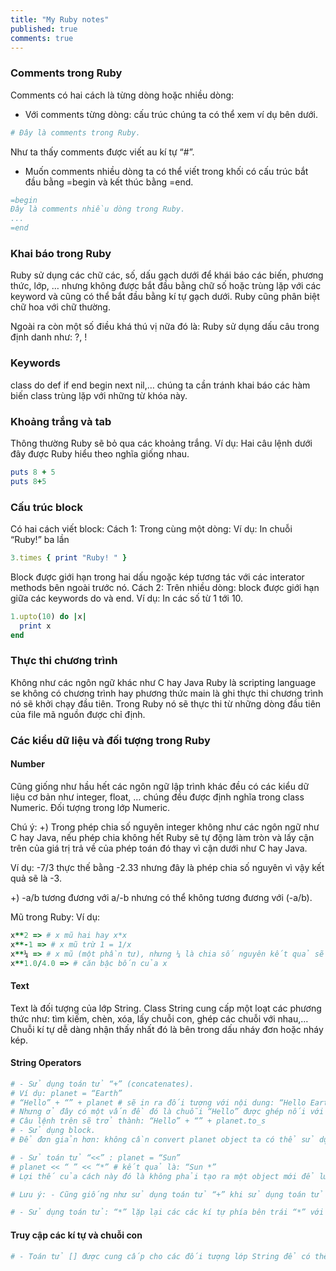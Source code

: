 ```yaml
---
title: "My Ruby notes"
published: true
comments: true
---
```


### Comments trong Ruby

Comments có hai cách là từng dòng hoặc nhiều dòng:
- Với comments từng dòng: cấu trúc chúng ta có thể xem ví dụ bên dưới.

```ruby
# Đây là comments trong Ruby.
```

Như ta thấy comments được viết au kí tự “#”.

- Muốn comments nhiều dòng ta có thể viết trong khối có cấu trúc bắt đầu bằng =begin và kết thúc bằng =end.

```ruby
=begin
Đây là comments nhiều dòng trong Ruby.
...
=end
```

### Khai báo trong Ruby

Ruby sử dụng các chữ các, số, dấu gạch dưới để khái báo các biến, phương thức, lớp, … nhưng không được bắt đầu bằng chữ số hoặc trùng lặp với các keyword và cũng có thể bắt đầu bằng kí tự gạch dưới. Ruby cũng phân biệt chữ hoa với chữ thường.

Ngoài ra còn một số điều khá thú vị nữa đó là: Ruby sử dụng dấu câu trong định danh như: ?, !

### Keywords

 class do def if end begin next nil,… chúng ta cần tránh khai báo các hàm biến class trùng lặp với những từ khóa này.

### Khoảng trắng và tab

Thông thường Ruby sẽ bỏ qua các khoảng trắng.
Ví dụ: Hai câu lệnh dưới đây được Ruby hiểu theo nghĩa giống nhau.

```ruby
puts 8 + 5
puts 8+5
```

###  Cấu trúc block

Có hai cách viết block:
Cách 1: Trong cùng một dòng:
Ví dụ: In chuỗi “Ruby!” ba lần

```ruby
3.times { print "Ruby! " }
```

Block được giới hạn trong hai dấu ngoặc kép tương tác với các interator methods bên ngoài trước nó.
Cách 2: Trên nhiều dòng: block được giới hạn giữa các keywords do và end.
Ví dụ: In các số từ 1 tới 10.

```ruby
1.upto(10) do |x|
  print x
end
```

### Thực thi chương trình

Không như các ngôn ngữ khác như C hay Java Ruby là scripting language se không có chương trình hay phương thức main là ghi thực thi chương trình nó sẽ khởi chạy đầu tiên. Trong Ruby nó sẽ thực thi từ những dòng đầu tiên của file mã nguồn được chỉ định.

### Các kiểu dữ liệu và đối tượng trong Ruby

#### Number

Cũng giống như hầu hết các ngôn ngữ lập trình khác đều có các kiểu dữ liệu cơ bản như integer, float, … chúng đều được định nghĩa trong class Numeric. Đối tượng trong lớp Numeric.

Chú ý: +) Trong phép chia số nguyên integer không như các ngôn ngữ như C hay Java, nếu phép chia không hết Ruby sẽ tự động làm tròn và lấy cận trên của giá trị trả về của phép toán đó thay vì cận dưới như C hay Java.

Ví dụ: -7/3 thực thế bằng -2.33 nhưng đây là phép chia số nguyên vì vậy kết quả sẽ là -3.

+) -a/b tương đương với a/-b nhưng có thể không tương đương với (-a/b).

Mũ trong Ruby:
Ví dụ:
```ruby
x**2 => # x mũ hai hay x*x
x**-1 => # x mũ trừ 1 = 1/x
x**¼ => # x mũ (một phần tư), nhưng ¼ là chia số nguyên kết quả sẽ = 0 => kết quả cuối cùng là = 0 (x mũ không).
x**1.0/4.0 => # căn bậc bốn của x
```

#### Text

Text là đối tượng của lớp String.
Class String cung cấp một loạt các phương thức như: tìm kiếm, chèn, xóa, lấy chuỗi con, ghép các chuỗi với nhau,…
Chuỗi kí tự dễ dàng nhận thấy nhất đó là bên trong dấu nháy đơn hoặc nháy kép.

#### String Operators

```ruby
# - Sử dụng toán tử “+” (concatenates).
# Ví dụ: planet = “Earth”
# “Hello” + “” + planet # sẽ in ra đối tượng với nội dung: “Hello Earth”
# Nhưng ở đây có một vấn đề đó là chuỗi “Hello” được ghép nối với một đối tượng planet như vậy cần phải chuyển đổi đối tượng planet (toán hạng sau chuỗi Hello) thành định dạng chuỗi String. Mặc dù “Hello” + “” + planet vẫn in ra kết quả bình thường.
# Câu lệnh trên sẽ trở thành: “Hello” + “” + planet.to_s
# - Sử dụng block.
# Để đơn giản hơn: không cần convert planet object ta có thể sử dụng block chứa đối tượng trong đó và đặt nó vào trong khu vực dấu kép cùng với chuỗi “Hello” trước đó - “Hello #{planet}”.

# - Sử toán tử “<<” : planet = “Sun”
# planet << “ ” << “*” # kết quả là: “Sun *”
# Lợi thế của cách này đó là không phải tạo ra một object mới để lưu trữ chuỗi “Hello Earth” nữa mà nó ghép nối vào đối tượng đã khai báo trước đó rồi đó là planet.

# Lưu ý: - Cũng giống như sử dụng toán tử “+” khi sử dụng toán tử “<<” nó cũng sẽ không tự động chuyển đổi các toán hạng bên phải toán tử của nó nếu toán hạng bên phải toán tử đang sử dụng thì nó sẽ ngầm hiểu răng đó là mã hóa của một kí tự trong bảng mã kí tự ví dụ: 67 tương ứng với chữ cái C.

# - Sử dụng toán tử: “*” lặp lại các các kí tự phía bên trái “*” với số lần bằng số bên phải kí tự “*” ( planet = “Sun*”*3 ) => kết quả: “Sun*Sun*Sun*”.
```

#### Truy cập các kí tự và chuỗi con

```ruby
# - Toán tử [] được cung cấp cho các đối tượng lớp String để có thể truy cập các chỉ số (bắt đầu bằng 0 hoặc -s.lenght # s là đối tượng chứa một chuỗi nào đó) của chuỗi. Như vậy các chuỗi được tổ chức như một mảng các kí tự với thứ tự và chỉ số xác định.
```
